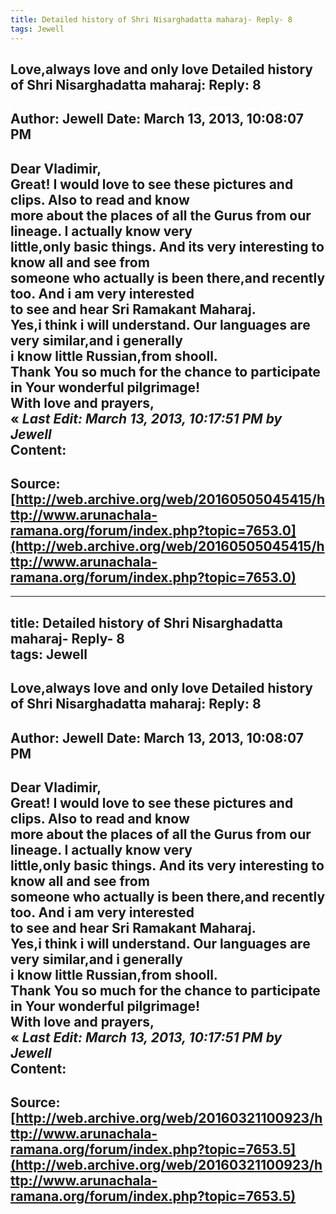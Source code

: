 ```yaml
--- 
title: Detailed history of Shri Nisarghadatta maharaj- Reply- 8   
tags: Jewell  
---  
```

## Love,always love and only love Detailed history of Shri Nisarghadatta maharaj: Reply: 8  
Author: Jewell              Date: March 13, 2013, 10:08:07 PM  
---  
Dear Vladimir,   
Great! I would love to see these pictures and clips. Also to read and know  
more about the places of all the Gurus from our lineage. I actually know very  
little,only basic things. And its very interesting to know all and see from  
someone who actually is been there,and recently too. And i am very interested  
to see and hear Sri Ramakant Maharaj.   
Yes,i think i will understand. Our languages are very similar,and i generally  
i know little Russian,from shooll.   
Thank You so much for the chance to participate in Your wonderful pilgrimage!   
With love and prayers,  
« _Last Edit: March 13, 2013, 10:17:51 PM by Jewell_  
Content:
 ---  
Source:[http://web.archive.org/web/20160505045415/http://www.arunachala-ramana.org/forum/index.php?topic=7653.0](http://web.archive.org/web/20160505045415/http://www.arunachala-ramana.org/forum/index.php?topic=7653.0)   
---  

--- 
title: Detailed history of Shri Nisarghadatta maharaj- Reply- 8   
tags: Jewell  
---  
## Love,always love and only love Detailed history of Shri Nisarghadatta maharaj: Reply: 8  
Author: Jewell              Date: March 13, 2013, 10:08:07 PM  
---  
Dear Vladimir,   
Great! I would love to see these pictures and clips. Also to read and know  
more about the places of all the Gurus from our lineage. I actually know very  
little,only basic things. And its very interesting to know all and see from  
someone who actually is been there,and recently too. And i am very interested  
to see and hear Sri Ramakant Maharaj.   
Yes,i think i will understand. Our languages are very similar,and i generally  
i know little Russian,from shooll.   
Thank You so much for the chance to participate in Your wonderful pilgrimage!   
With love and prayers,  
« _Last Edit: March 13, 2013, 10:17:51 PM by Jewell_  
Content:
 ---  
Source:[http://web.archive.org/web/20160321100923/http://www.arunachala-ramana.org/forum/index.php?topic=7653.5](http://web.archive.org/web/20160321100923/http://www.arunachala-ramana.org/forum/index.php?topic=7653.5)   
---  

